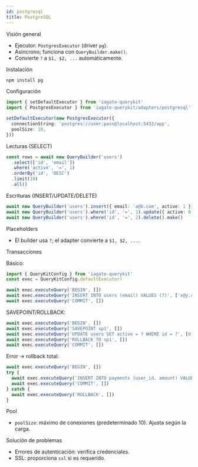 ```yaml
---
id: postgresql
title: PostgreSQL
---
```


Visión general

- Ejecutor: `PostgresExecutor` (driver `pg`).
- Asíncrono; funciona con `QueryBuilder.make()`.
- Convierte `?` a `$1, $2, ...` automáticamente.

Instalación
```bash
npm install pg
```

Configuración
```ts
import { setDefaultExecutor } from 'iagate-querykit'
import { PostgresExecutor } from 'iagate-querykit/adapters/postgresql'

setDefaultExecutor(new PostgresExecutor({
  connectionString: 'postgres://user:pass@localhost:5432/app',
  poolSize: 10,
}))
```

Lecturas (SELECT)
```ts
const rows = await new QueryBuilder('users')
  .select(['id', 'email'])
  .where('active', '=', 1)
  .orderBy('id', 'DESC')
  .limit(10)
  .all()
```

Escrituras (INSERT/UPDATE/DELETE)
```ts
await new QueryBuilder('users').insert({ email: 'a@b.com', active: 1 }).make()
await new QueryBuilder('users').where('id', '=', 1).update({ active: 0 }).make()
await new QueryBuilder('users').where('id', '=', 2).delete().make()
```

Placeholders

- El builder usa `?`; el adapter convierte a `$1, $2, ...`.

Transacciones

Básico:
```ts
import { QueryKitConfig } from 'iagate-querykit'
const exec = QueryKitConfig.defaultExecutor!

await exec.executeQuery('BEGIN', [])
await exec.executeQuery('INSERT INTO users (email) VALUES (?)', ['x@y.com'])
await exec.executeQuery('COMMIT', [])
```

SAVEPOINT/ROLLBACK:
```ts
await exec.executeQuery('BEGIN', [])
await exec.executeQuery('SAVEPOINT sp1', [])
await exec.executeQuery('UPDATE users SET active = ? WHERE id = ?', [0, 1])
await exec.executeQuery('ROLLBACK TO sp1', [])
await exec.executeQuery('COMMIT', [])
```

Error → rollback total:
```ts
await exec.executeQuery('BEGIN', [])
try {
  await exec.executeQuery('INSERT INTO payments (user_id, amount) VALUES (?, ?)', [1, 10])
  await exec.executeQuery('COMMIT', [])
} catch {
  await exec.executeQuery('ROLLBACK', [])
}
```

Pool

- `poolSize`: máximo de conexiones (predeterminado 10). Ajusta según la carga.

Solución de problemas

- Errores de autenticación: verifica credenciales.
- SSL: proporciona `ssl` si es requerido. 